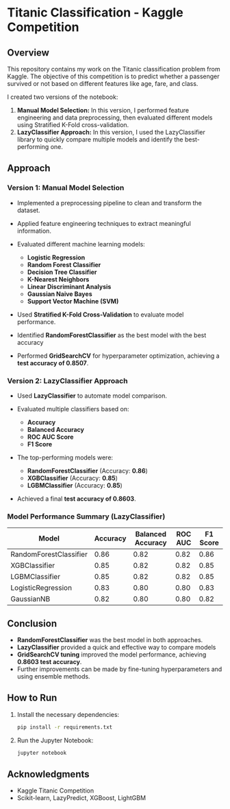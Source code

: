 # Titanic Classification - Kaggle Competition

## Overview

This repository contains my work on the Titanic classification problem from Kaggle. The objective of this competition is to predict whether a passenger survived or not based on different features like age, fare, and class.

I created two versions of the notebook:

1. **Manual Model Selection:** In this version, I performed feature engineering and data preprocessing, then evaluated different models using Stratified K-Fold cross-validation.
2. **LazyClassifier Approach:** In this version, I used the LazyClassifier library to quickly compare multiple models and identify the best-performing one.

## Approach

### Version 1: Manual Model Selection

- Implemented a preprocessing pipeline to clean and transform the dataset.

- Applied feature engineering techniques to extract meaningful information.

- Evaluated different machine learning models:

  - **Logistic Regression**
  - **Random Forest Classifier**
  - **Decision Tree Classifier**
  - **K-Nearest Neighbors**
  - **Linear Discriminant Analysis**
  - **Gaussian Naive Bayes**
  - **Support Vector Machine (SVM)**

- Used **Stratified K-Fold Cross-Validation** to evaluate model performance.

- Identified **RandomForestClassifier** as the best model with the best accuracy

- Performed **GridSearchCV** for hyperparameter optimization, achieving a **test accuracy of 0.8507**.

### Version 2: LazyClassifier Approach

- Used **LazyClassifier** to automate model comparison.

- Evaluated multiple classifiers based on:

  - **Accuracy**
  - **Balanced Accuracy**
  - **ROC AUC Score**
  - **F1 Score**

- The top-performing models were:

  - **RandomForestClassifier** (Accuracy: **0.86**)
  - **XGBClassifier** (Accuracy: **0.85**)
  - **LGBMClassifier** (Accuracy: **0.85**)

- Achieved a final **test accuracy of 0.8603**.

### Model Performance Summary (LazyClassifier)

| Model                  | Accuracy | Balanced Accuracy | ROC AUC | F1 Score |
| ---------------------- | -------- | ----------------- | ------- | -------- |
| RandomForestClassifier | 0.86     | 0.82              | 0.82    | 0.86     |
| XGBClassifier          | 0.85     | 0.82              | 0.82    | 0.85     |
| LGBMClassifier         | 0.85     | 0.82              | 0.82    | 0.85     |
| LogisticRegression     | 0.83     | 0.80              | 0.80    | 0.83     |
| GaussianNB             | 0.82     | 0.80              | 0.80    | 0.82     |

## Conclusion

- **RandomForestClassifier** was the best model in both approaches.
- **LazyClassifier** provided a quick and effective way to compare models
- **GridSearchCV tuning** improved the model performance, achieving **0.8603  test accuracy**.
- Further improvements can be made by fine-tuning hyperparameters and using ensemble methods.

## How to Run

1. Install the necessary dependencies:
   ```bash
   pip install -r requirements.txt
   ```
2. Run the Jupyter Notebook:
   ```bash
   jupyter notebook
   ```

## Acknowledgments

- Kaggle Titanic Competition
- Scikit-learn, LazyPredict, XGBoost, LightGBM

